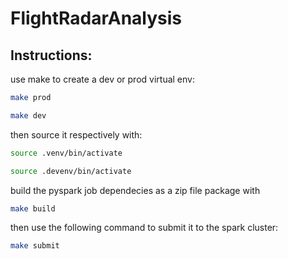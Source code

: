 # FlightRadarAnalysis

## Instructions:

use make to create a dev or prod virtual env:

```bash
make prod
```

```bash
make dev
```

then source it respectively with:

```bash
source .venv/bin/activate
```

```bash
source .devenv/bin/activate
```

build the pyspark job dependecies as a zip file package with

```bash
make build
```

then use the following command to submit it to the spark cluster:
 
```bash
make submit
```

